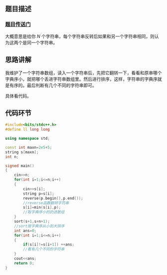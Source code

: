 ## 题目描述

### [题目传送门](https://www.luogu.com.cn/problem/AT_abc310_c)

大概意思是给你 $N$ 个字符串，每个字符串反转后如果和另一个字符串相同，则认为这两个是同一个字符串。

## 思路讲解

我维护了一个字符串数组，读入一个字符串后，先把它翻转一下，看看和原串哪个字典序小，就把哪个丢进字符串数组里。然后进行排序，这样，字符串的字典序就是有序的。最后判断有几个不同的字符串即可。

具体看代码。

## 代码环节

```cpp
#include<bits/stdc++.h>
#define ll long long

using namespace std;

const int maxn=2e5+5;
string s[maxn];
int n;

signed main()
{
	cin>>n;
	for(int i=1;i<=n;i++)
	{
		cin>>s[i];
		string p=s[i];
		reverse(p.begin(),p.end());
		//reverse函数翻转字符串 
		s[i]=min(s[i],p);
		//取字典序小的扔进数组 
	}
	sort(s+1,s+n+1);
	//sort按字典序从小到大排序 
	int ans=0;
	for(int i=1;i<=n;i++)
	{
		if(s[i]!=s[i+1]) ++ans;
		//看有几个不同的字符串 
	}
	cout<<ans;
	return 0;
}

```